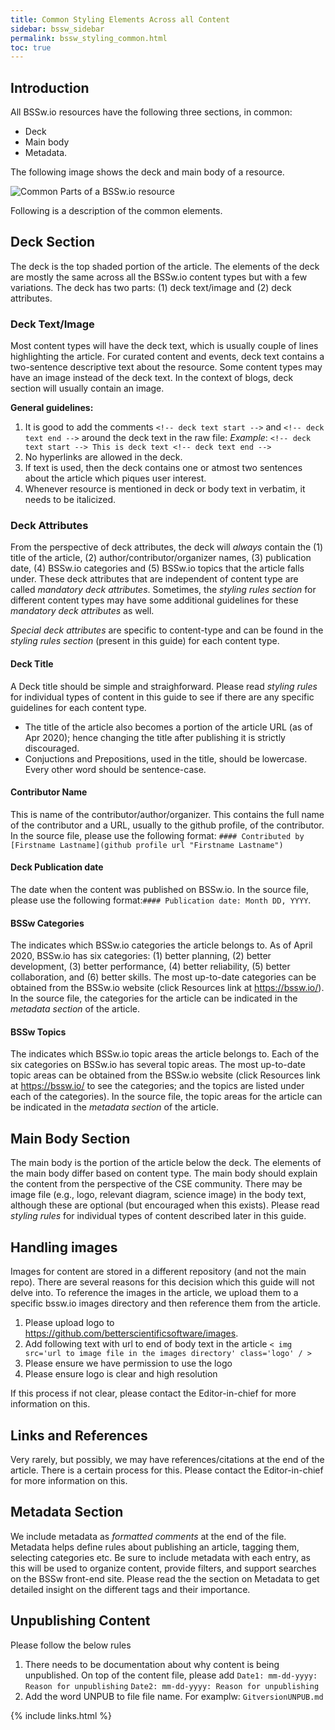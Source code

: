 ```yaml
---
title: Common Styling Elements Across all Content
sidebar: bssw_sidebar
permalink: bssw_styling_common.html
toc: true
---
```

## Introduction

All BSSw.io resources have the following three sections, in common: 
* Deck
* Main body
* Metadata. 

The following image shows the deck and main body of a resource.

![Common Parts of a BSSw.io resource](https://github.com/betterscientificsoftware/images/blob/master/documentation-common-elements-small.jpg)

Following is a description of the common elements.

## Deck Section
The deck is the top shaded portion of the article. The elements of the deck are mostly the same across all the BSSw.io content types but with a few variations. The deck has two parts: (1) deck text/image and (2) deck attributes.

### Deck Text/Image
Most content types will have  the deck text, which is usually couple of lines highlighting the article. For curated content and events, deck text contains a two-sentence descriptive text about the resource. Some content types may have an image instead of the deck text. In the context of blogs, deck section will usually contain an image.

**General guidelines:**
1. It is good to add the comments  `<!-- deck text start -->` and  `<!-- deck text end -->` around the deck text in the raw file: 
*Example*: `<!-- deck text start --> This is deck text <!-- deck text end -->`
2. No hyperlinks are allowed in the deck.
3. If text is used, then the deck contains one or atmost two sentences about the article which piques user interest.
4. Whenever resource is mentioned in deck or body text in verbatim, it needs to be italicized.

### Deck Attributes
From the perspective of deck attributes, the deck will *always* contain the (1) title of the article, (2) author/contributor/organizer names, (3) publication date, (4) BSSw.io categories and (5) BSSw.io topics that the article falls under. These deck attributes that are independent of content type are called *mandatory deck attributes*. Sometimes, the *styling rules section* for different content types may have some additional guidelines for these *mandatory deck attributes* as well.

*Special deck attributes* are specific to content-type and can be found in the *styling rules section* (present in this guide) for each content type. 

#### Deck Title
A Deck title should be simple and straighforward. Please read *styling rules* for individual types of content in this guide to see if there are any specific guidelines for each content type.
* The title of the article also becomes a portion of the article URL (as of Apr 2020); hence changing the title after publishing it is strictly discouraged.
* Conjuctions and Prepositions, used in the title, should be lowercase. Every other word should be sentence-case.

#### Contributor Name
This is name of the contributor/author/organizer. This contains the full name of the contributor and a URL, usually to the github profile, of the contributor. In the source file, please use the following format: `#### Contributed by [Firstname Lastname](github profile url "Firstname Lastname")`

#### Deck Publication date
The date when the content was published on BSSw.io. In the source file, please use the following format:`#### Publication date: Month DD, YYYY`. 

#### BSSw Categories
The indicates which BSSw.io categories the article belongs to. As of April 2020, BSSw.io has six categories: (1) better planning, (2) better development, (3) better performance, (4) better reliability, (5) better collaboration, and (6) better skills. The most up-to-date categories can be obtained from the BSSw.io website (click Resources link at https://bssw.io/). In the source file, the categories for the article can be indicated in the *metadata section* of the article. 

#### BSSw Topics
The indicates which BSSw.io topic areas the article belongs to. Each of the six categories on BSSw.io has several topic areas.  The most up-to-date topic areas can be obtained from the BSSw.io website (click Resources link at https://bssw.io/  to see the categories; and the topics are listed under each of the categories). In the source file, the topic areas for the article can be indicated in the *metadata section* of the article. 

## Main Body Section
The main body is the portion of the article below the deck.  The elements of the main body differ based on content type. 
The main body should explain the content from the perspective of the CSE community. There may be image file (e.g., logo, relevant diagram, science image) in the body text, although these are optional (but encouraged when this exists). Please read *styling rules* for individual types of content described later in this guide.

## Handling images
Images for content are stored in a different repository (and not the main repo). There are several reasons for this decision which this guide will not delve into.  To reference the images in the article, we upload them to a specific bssw.io images directory and then reference them from the article.
1. Please upload logo to https://github.com/betterscientificsoftware/images.
2. Add following text with url to end of body text in the article `< img src='url to image file in the images directory' class='logo' / >`
3. Please ensure we have permission to use the logo 
4. Please ensure logo is clear and high resolution

If this process if not clear, please contact the Editor-in-chief for more information on this. 

## Links and References
Very rarely, but possibly, we may have references/citations at the end of the article. There is a certain process for this. Please contact the Editor-in-chief for more information on this. 

## Metadata Section
We include metadata as *formatted comments* at the end of the file.  Metadata helps define rules about publishing an article, tagging them, selecting categories etc. Be sure to include metadata with each entry, as this will be used to organize content, provide filters, and support searches on the BSSw front-end site. Please read the the section on Metadata to get detailed insight on the different tags and their importance.

## Unpublishing Content
Please follow the below rules
1. There needs to be  documentation about why content is being unpublished. On top of the content file, please add
 `Date1: mm-dd-yyyy: Reason for unpublishing`
 `Date2: mm-dd-yyyy: Reason for unpublishing`
2. Add the word UNPUB to file file name. For examplw: `GitversionUNPUB.md`


{% include links.html %}
